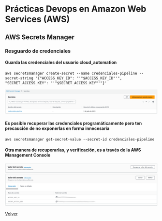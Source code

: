 # Prácticas Devops en Amazon Web Services (AWS)
## AWS Secrets Manager


### Resguardo de credenciales
#### Guarda las credenciales del usuario cloud_automation
```shell
aws secretsmanager create-secret --name credenciales-pipeline --secret-string '{"ACCESS_KEY_ID": "'"$ACCESS_KEY_ID"'", "SECRET_ACCESS_KEY": "'"$SECRET_ACCESS_KEY"'"}'
```

<div align="center">
  <img src="imagenes/secreto-credenciales-pipeline.png" alt="Secreto Credenciales Pipeline">
</div>

#### Es posible recuperar las credenciales programáticamente pero ten precaución de no exponerlas en forma innecesaria
```shell
aws secretsmanager get-secret-value --secret-id credenciales-pipeline
```

#### Otra manera de recuperarlas, y verificación, es a través de la AWS Management Console

<div align="center">
  <img src="imagenes/secreto-credenciales-awsmc-recuperar.png" alt="Secreto Credenciales Pipeline AWS Management Console">
</div>

<div align="center">
  <img src="imagenes/secreto-credenciales-awsmc-visible.png" alt="Secreto Credenciales Pipeline AWS Management Console">
</div>

[Volver](indice.md)